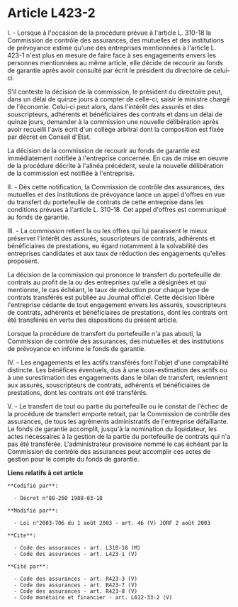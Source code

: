 # Article L423-2

I. - Lorsque à l'occasion de la procédure prévue à l'article L. 310-18 la Commission de contrôle des assurances, des
mutuelles et des institutions de prévoyance estime qu'une des entreprises mentionnées à l'article L. 423-1 n'est plus en
mesure de faire face à ses engagements envers les personnes mentionnées au même article, elle décide de recourir au fonds de
garantie après avoir consulté par écrit le président du directoire de celui-ci.

S'il conteste la décision de la commission, le président du directoire peut, dans un délai de quinze jours à compter de
celle-ci, saisir le ministre chargé de l'économie. Celui-ci peut alors, dans l'intérêt des assurés et des souscripteurs,
adhérents et bénéficiaires des contrats et dans un délai de quinze jours, demander à la commission une nouvelle délibération
après avoir recueilli l'avis écrit d'un collège arbitral dont la composition est fixée par décret en Conseil d'Etat.

La décision de la commission de recourir au fonds de garantie est immédiatement notifiée à l'entreprise concernée. En cas de
mise en oeuvre de la procédure décrite à l'alinéa précédent, seule la nouvelle délibération de la commission est notifiée à
l'entreprise.

II. - Dès cette notification, la Commission de contrôle des assurances, des mutuelles et des institutions de prévoyance lance
un appel d'offres en vue du transfert du portefeuille de contrats de cette entreprise dans les conditions prévues à l'article
L. 310-18. Cet appel d'offres est communiqué au fonds de garantie.

III. - La commission retient la ou les offres qui lui paraissent le mieux préserver l'intérêt des assurés, souscripteurs de
contrats, adhérents et bénéficiaires de prestations, eu égard notamment à la solvabilité des entreprises candidates et aux
taux de réduction des engagements qu'elles proposent.

La décision de la commission qui prononce le transfert du portefeuille de contrats au profit de la ou des entreprises qu'elle
a désignées et qui mentionne, le cas échéant, le taux de réduction pour chaque type de contrats transférés est publiée au
Journal officiel. Cette décision libère l'entreprise cédante de tout engagement envers les assurés, souscripteurs de
contrats, adhérents et bénéficiaires de prestations, dont les contrats ont été transférés en vertu des dispositions du
présent article.

Lorsque la procédure de transfert du portefeuille n'a pas abouti, la Commission de contrôle des assurances, des mutuelles et
des institutions de prévoyance en informe le fonds de garantie.

IV. - Les engagements et les actifs transférés font l'objet d'une comptabilité distincte. Les bénéfices éventuels, dus à une
sous-estimation des actifs ou à une surestimation des engagements dans le bilan de transfert, reviennent aux assurés,
souscripteurs de contrats, adhérents et bénéficiaires de prestations, dont les contrats ont été transférés.

V. - Le transfert de tout ou partie du portefeuille ou le constat de l'échec de la procédure de transfert emporte retrait,
par la Commission de contrôle des assurances, de tous les agréments administratifs de l'entreprise défaillante. Le fonds de
garantie accomplit, jusqu'à la nomination du liquidateur, les actes nécessaires à la gestion de la partie du portefeuille de
contrats qui n'a pas été transférée. L'administrateur provisoire nommé le cas échéant par la Commission de contrôle des
assurances peut accomplir ces actes de gestion pour le compte du fonds de garantie.

**Liens relatifs à cet article**

	**Codifié par**:

	  - Décret n°88-260 1988-03-18

	**Modifié par**:

	  - Loi n°2003-706 du 1 août 2003 - art. 46 (V) JORF 2 août 2003

	**Cite**:

	  - Code des assurances - art. L310-18 (M)
	  - Code des assurances - art. L423-1 (V)

	**Cité par**:

	  - Code des assurances - art. R423-3 (V)
	  - Code des assurances - art. R423-7 (V)
	  - Code des assurances - art. R423-8 (V)
	  - Code monétaire et financier - art. L612-33-2 (V)
